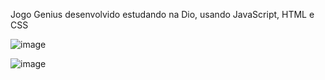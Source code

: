 Jogo Genius desenvolvido estudando na Dio, usando JavaScript, HTML e CSS

![image](https://github.com/user-attachments/assets/1bec02cc-e13e-4c73-91e9-557182f1b60c)

![image](https://github.com/user-attachments/assets/6897f285-48e5-40c9-92c1-961a32a5af6c)
